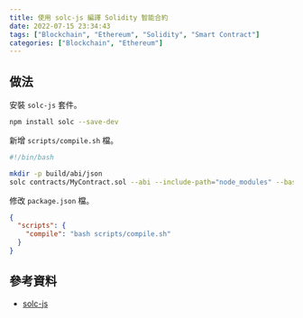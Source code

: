 ```yaml
---
title: 使用 solc-js 編譯 Solidity 智能合約
date: 2022-07-15 23:34:43
tags: ["Blockchain", "Ethereum", "Solidity", "Smart Contract"]
categories: ["Blockchain", "Ethereum"]
---
```


## 做法

安裝 `solc-js` 套件。

```bash
npm install solc --save-dev
```

新增 `scripts/compile.sh` 檔。

```bash
#!/bin/bash

mkdir -p build/abi/json
solc contracts/MyContract.sol --abi --include-path="node_modules" --base-path="." --output-dir="build/abi/json" --overwrite
```

修改 `package.json` 檔。

```json
{
  "scripts": {
    "compile": "bash scripts/compile.sh"
  }
}
```

## 參考資料

- [solc-js](https://github.com/ethereum/solc-js)
